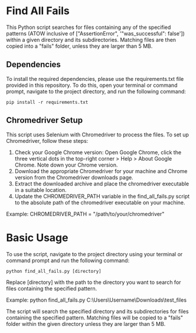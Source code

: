 # Find All Fails
This Python script searches for files containing any of the specified patterns (ATOW inclusive of ["AssertionError", '"was_successful": false']) within a given directory and its subdirectories. Matching files are then copied into a "fails" folder, unless they are larger than 5 MB.

## Dependencies
To install the required dependencies, please use the requirements.txt file provided in this repository. To do this, open your terminal or command prompt, navigate to the project directory, and run the following command:

    pip install -r requirements.txt

## Chromedriver Setup

This script uses Selenium with Chromedriver to process the files. To set up Chromedriver, follow these steps:

1. Check your Google Chrome version: Open Google Chrome, click the three vertical dots in the top-right corner > Help > About Google Chrome. Note down your Chrome version.
2. Download the appropriate Chromedriver for your machine and Chrome version from the Chromedriver downloads page.
3. Extract the downloaded archive and place the chromedriver executable in a suitable location.
4. Update the CHROMEDRIVER_PATH variable in the find_all_fails.py script to the absolute path of the chromedriver executable on your machine.

Example:
    CHROMEDRIVER_PATH = "/path/to/your/chromedriver"

# Basic Usage
To use the script, navigate to the project directory using your terminal or command prompt and run the following command:

    python find_all_fails.py [directory]

Replace [directory] with the path to the directory you want to search for files containing the specified pattern.

Example:
    python find_all_fails.py C:\Users\Username\Downloads\test_files

The script will search the specified directory and its subdirectories for files containing the specified pattern. Matching files will be copied to a "fails" folder within the given directory unless they are larger than 5 MB.

